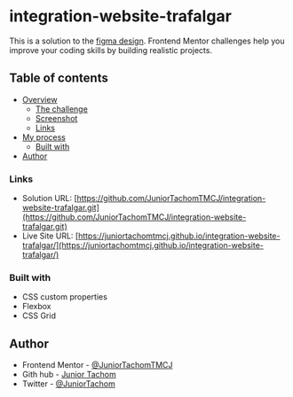 # integration-website-trafalgar

This is a solution to the [figma design](https://www.figma.com/file/EWmzcVkd7qbP5Nf7iMvuqP/Trafalgar-Landing-Page?node-id=1%3A2). Frontend Mentor challenges help you improve your coding skills by building realistic projects.

## Table of contents

- [Overview](#overview)
  - [The challenge](#the-challenge)
  - [Screenshot](#screenshot)
  - [Links](#links)
- [My process](#my-process)
  - [Built with](#built-with)
- [Author](#author)

### Links

- Solution URL: [https://github.com/JuniorTachomTMCJ/integration-website-trafalgar.git](https://github.com/JuniorTachomTMCJ/integration-website-trafalgar.git)
- Live Site URL: [https://juniortachomtmcj.github.io/integration-website-trafalgar/](https://juniortachomtmcj.github.io/integration-website-trafalgar/)

### Built with

- CSS custom properties
- Flexbox
- CSS Grid

## Author

- Frontend Mentor - [@JuniorTachomTMCJ](https://www.frontendmentor.io/profile/JuniorTachomTMCJ)
- Gith hub - [Junior Tachom](https://github.com/JuniorTachomTMCJ)
- Twitter - [@JuniorTachom](https://twitter.com/JuniorTachom)
